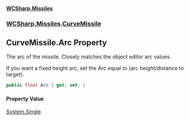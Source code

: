 #### [WCSharp.Missiles](README.md 'README')
### [WCSharp.Missiles](WCSharp.Missiles.md 'WCSharp.Missiles').[CurveMissile](WCSharp.Missiles.CurveMissile.md 'WCSharp.Missiles.CurveMissile')

## CurveMissile.Arc Property

The arc of the missile. Closely matches the object editor arc values.  
  
If you want a fixed height arc, set the Arc equal to (arc height/distance to target).

```csharp
public float Arc { get; set; }
```

#### Property Value
[System.Single](https://docs.microsoft.com/en-us/dotnet/api/System.Single 'System.Single')